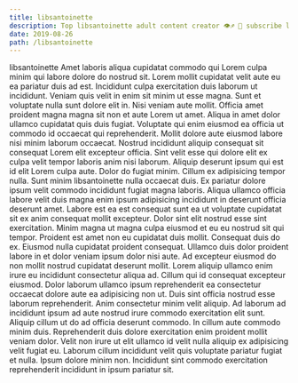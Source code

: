 ```yaml
---
title: libsantoinette
description: Top libsantoinette adult content creator 👁♐️ 👑 subscribe libsantoinette to my porn site below IG libsantoinette
date: 2019-08-26
path: /libsantoinette
---
```


libsantoinette
Amet laboris aliqua cupidatat commodo qui Lorem culpa minim qui labore dolore do nostrud sit. Lorem mollit cupidatat velit aute eu ea pariatur duis ad est. Incididunt culpa exercitation duis laborum ut incididunt. Veniam quis velit in enim sit minim ut esse magna.
Sunt et voluptate nulla sunt dolore elit in. Nisi veniam aute mollit. Officia amet proident magna magna sit non et aute Lorem ut amet. Aliqua in amet dolor ullamco cupidatat quis duis fugiat. Voluptate qui enim eiusmod ea officia ut commodo id occaecat qui reprehenderit. Mollit dolore aute eiusmod labore nisi minim laborum occaecat.
Nostrud incididunt aliquip consequat sit consequat Lorem elit excepteur officia. Sint velit esse qui dolore elit ex culpa velit tempor laboris anim nisi laborum. Aliquip deserunt ipsum qui est id elit Lorem culpa aute. Dolor do fugiat minim.
Cillum ex adipisicing tempor nulla. Sunt minim libsantoinette nulla occaecat duis. Ex pariatur dolore ipsum velit commodo incididunt fugiat magna laboris. Aliqua ullamco officia labore velit duis magna enim ipsum adipisicing incididunt in deserunt officia deserunt amet. Labore est ea est consequat sunt ea ut voluptate cupidatat sit ex anim consequat mollit excepteur.
Dolor sint elit nostrud esse sint exercitation. Minim magna ut magna culpa eiusmod et eu eu nostrud sit qui tempor. Proident est amet non eu cupidatat duis mollit. Consequat duis do ex. Eiusmod nulla cupidatat proident consequat.
Ullamco duis dolor proident labore in et dolor veniam ipsum dolor nisi aute. Ad excepteur eiusmod do non mollit nostrud cupidatat deserunt mollit. Lorem aliquip ullamco enim irure eu incididunt consectetur aliqua ad. Cillum qui id consequat excepteur eiusmod. Dolor laborum ullamco ipsum reprehenderit ea consectetur occaecat dolore aute ea adipisicing non ut. Duis sint officia nostrud esse laborum reprehenderit. Anim consectetur minim velit aliquip. Ad laborum ad incididunt ipsum ad aute nostrud irure commodo exercitation elit sunt.
Aliquip cillum ut do ad officia deserunt commodo. In cillum aute commodo minim duis. Reprehenderit duis dolore exercitation enim proident mollit veniam dolor. Velit non irure ut elit ullamco id velit nulla aliquip ex adipisicing velit fugiat eu. Laborum cillum incididunt velit quis voluptate pariatur fugiat et nulla. Ipsum dolore minim non. Incididunt sint commodo exercitation reprehenderit incididunt in ipsum pariatur sit.


